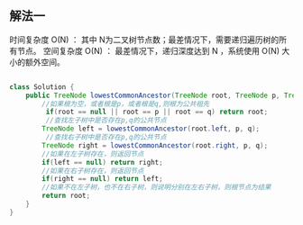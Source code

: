 ## 解法一

时间复杂度 O(N) ： 其中 N为二叉树节点数；最差情况下，需要递归遍历树的所有节点。
空间复杂度 O(N) ： 最差情况下，递归深度达到 N ，系统使用 O(N) 大小的额外空间。


```java

class Solution {
    public TreeNode lowestCommonAncestor(TreeNode root, TreeNode p, TreeNode q) {
        //如果根为空，或者根是p，或者根是q,则根为公共祖先
         if(root == null || root == p || root == q) return root;
         //查找左子树中是否存在p,q的公共节点
        TreeNode left = lowestCommonAncestor(root.left, p, q);
         //查找右子树中是否存在p,q的公共节点
        TreeNode right = lowestCommonAncestor(root.right, p, q);
        //如果在左子树存在，则返回节点
        if(left == null) return right;
        //如果在右子树存在，则返回节点
        if(right == null) return left;
        //如果不在左子树，也不在右子树，则说明分别在左右子树，则根节点为结果
        return root;
    }
}

```
